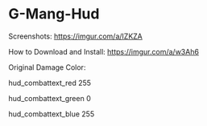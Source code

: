 # G-Mang-Hud
Screenshots: https://imgur.com/a/IZKZA

How to Download and Install: https://imgur.com/a/w3Ah6

Original Damage Color:

hud_combattext_red 255

hud_combattext_green 0

hud_combattext_blue 255
